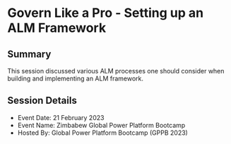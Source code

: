 # Govern Like a Pro -  Setting up an ALM Framework

## Summary
This session discussed various ALM processes one should consider when building and implementing an ALM framework.

## Session Details
* Event Date: 21 February 2023
* Event Name: Zimbabew Global Power Platform Bootcamp
* Hosted By: Global Power Platform Bootcamp (GPPB 2023)
